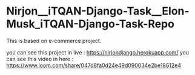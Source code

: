 # Nirjon__iTQAN-Django-Task__Elon-Musk_iTQAN-Django-Task-Repo

This is based on e-commerce project.


you can see this project in live : https://nirjondjango.herokuapp.com/
you can see this video in here : https://www.loom.com/share/047d8fa0d24e49d090034e2be18612e4
